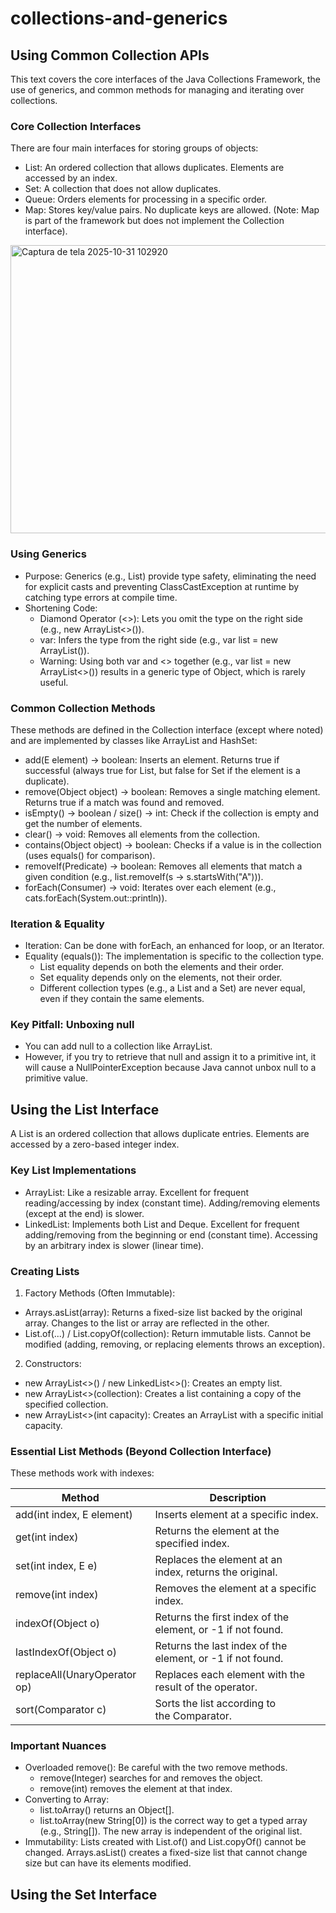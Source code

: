 # collections-and-generics

## Using Common Collection APIs
This text covers the core interfaces of the Java Collections Framework, the use of generics, and common methods for managing and iterating over collections.

### Core Collection Interfaces

There are four main interfaces for storing groups of objects:

- List: An ordered collection that allows duplicates. Elements are accessed by an index.
- Set: A collection that does not allow duplicates.
- Queue: Orders elements for processing in a specific order.
- Map: Stores key/value pairs. No duplicate keys are allowed. (Note: Map is part of the framework but does not implement the Collection interface).

<img width="1070" height="461" alt="Captura de tela 2025-10-31 102920" src="https://github.com/user-attachments/assets/eb2a3c7a-4969-432f-93d3-366b4cad363e" />

### Using Generics

- Purpose: Generics (e.g., List<String>) provide type safety, eliminating the need for explicit casts and preventing ClassCastException at runtime by catching type errors at compile time.
- Shortening Code:
   - Diamond Operator (<>): Lets you omit the type on the right side (e.g., new ArrayList<>()).
   - var: Infers the type from the right side (e.g., var list = new ArrayList<Integer>()).
   - Warning: Using both var and <> together (e.g., var list = new ArrayList<>()) results in a generic type of Object, which is rarely useful.

 ### Common Collection Methods

 These methods are defined in the Collection interface (except where noted) and are implemented by classes like ArrayList and HashSet:

 - add(E element) → boolean: Inserts an element. Returns true if successful (always true for List, but false for Set if the element is a duplicate).
- remove(Object object) → boolean: Removes a single matching element. Returns true if a match was found and removed.
- isEmpty() → boolean / size() → int: Check if the collection is empty and get the number of elements.
- clear() → void: Removes all elements from the collection.
- contains(Object object) → boolean: Checks if a value is in the collection (uses equals() for comparison).
- removeIf(Predicate) → boolean: Removes all elements that match a given condition (e.g., list.removeIf(s -> s.startsWith("A"))).
- forEach(Consumer) → void: Iterates over each element (e.g., cats.forEach(System.out::println)).

### Iteration & Equality

- Iteration: Can be done with forEach, an enhanced for loop, or an Iterator.
- Equality (equals()): The implementation is specific to the collection type.
   - List equality depends on both the elements and their order.
   - Set equality depends only on the elements, not their order.
   - Different collection types (e.g., a List and a Set) are never equal, even if they contain the same elements.

 ### Key Pitfall: Unboxing null

 - You can add null to a collection like ArrayList<Integer>.
- However, if you try to retrieve that null and assign it to a primitive int, it will cause a NullPointerException because Java cannot unbox null to a primitive value.

## Using the List Interface

A List is an ordered collection that allows duplicate entries. Elements are accessed by a zero-based integer index.

### Key List Implementations

- ArrayList: Like a resizable array. Excellent for frequent reading/accessing by index (constant time). Adding/removing elements (except at the end) is slower.
- LinkedList: Implements both List and Deque. Excellent for frequent adding/removing from the beginning or end (constant time). Accessing by an arbitrary index is slower (linear time).

### Creating Lists

1. Factory Methods (Often Immutable):

- Arrays.asList(array): Returns a fixed-size list backed by the original array. Changes to the list or array are reflected in the other.
- List.of(...) / List.copyOf(collection): Return immutable lists. Cannot be modified (adding, removing, or replacing elements throws an exception).

2. Constructors:

- new ArrayList<>() / new LinkedList<>(): Creates an empty list.
- new ArrayList<>(collection): Creates a list containing a copy of the specified collection.
- new ArrayList<>(int capacity): Creates an ArrayList with a specific initial capacity.

### Essential List Methods (Beyond Collection Interface)

These methods work with indexes:

Method | Description
-- | --
add(int index, E element) | Inserts element at a specific index.
get(int index) | Returns the element at the specified index.
set(int index, E e) | Replaces the element at an index, returns the original.
remove(int index) | Removes the element at a specific index.
indexOf(Object o) | Returns the first index of the element, or -1 if not found.
lastIndexOf(Object o) | Returns the last index of the element, or -1 if not found.
replaceAll(UnaryOperator op) | Replaces each element with the result of the operator.
sort(Comparator c) | Sorts the list according to the Comparator.

### Important Nuances

- Overloaded remove(): Be careful with the two remove methods.
   - remove(Integer) searches for and removes the object.
   - remove(int) removes the element at that index.
- Converting to Array:
   - list.toArray() returns an Object[].
   - list.toArray(new String[0]) is the correct way to get a typed array (e.g., String[]). The new array is independent of the original list.
- Immutability: Lists created with List.of() and List.copyOf() cannot be changed. Arrays.asList() creates a fixed-size list that cannot change size but can have its elements modified.

## Using the Set Interface
















